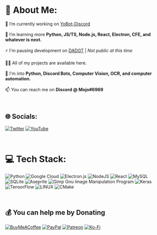 # 💫 About Me:
🔭 I’m currently working on [YoBot-Discord](https://github.com/RareMojo/YoBot-Discord)<br><br>🌱 I’m learning more **Python, JS/TS, Node.js, React, Electron, CFE, and whatever is next.**<br><br>⚡ I'm pausing development on [DADGT](http://secrettoeverybody.com/)  |  *Not public at this time*<br><br>👨‍💻 All of my projects are available here.<br><br>💬 I'm into **Python, Discord Bots, Computer Vision, OCR, and computer automation.**<br><br>📫 You can reach me on **Discord @ Mojo#6969**

<br>

## 🌐 Socials:
[![Twitter](https://img.shields.io/badge/Twitter-%231DA1F2.svg?logo=Twitter&logoColor=white)](https://twitter.com/RareMojo_) [![YouTube](https://img.shields.io/badge/YouTube-%23FF0000.svg?logo=YouTube&logoColor=white)](https://youtube.com/@RareMojo) 

<br>

# 💻 Tech Stack:
![Python](https://img.shields.io/badge/python-3670A0?style=flat&logo=python&logoColor=ffdd54) ![Google Cloud](https://img.shields.io/badge/Google%20Cloud-%234285F4.svg?style=flat&logo=google-cloud&logoColor=white) ![Electron.js](https://img.shields.io/badge/Electron-191970?style=flat&logo=Electron&logoColor=white) ![NodeJS](https://img.shields.io/badge/node.js-6DA55F?style=flat&logo=node.js&logoColor=white) ![React](https://img.shields.io/badge/react-%2320232a.svg?style=flat&logo=react&logoColor=%2361DAFB) ![MySQL](https://img.shields.io/badge/mysql-%2300f.svg?style=flat&logo=mysql&logoColor=white) ![SQLite](https://img.shields.io/badge/sqlite-%2307405e.svg?style=flat&logo=sqlite&logoColor=white) ![Aseprite](https://img.shields.io/badge/Aseprite-FFFFFF?style=flat&logo=Aseprite&logoColor=#7D929E) ![Gimp Gnu Image Manipulation Program](https://img.shields.io/badge/Gimp-657D8B?style=flat&logo=gimp&logoColor=FFFFFF) ![Keras](https://img.shields.io/badge/Keras-%23D00000.svg?style=flat&logo=Keras&logoColor=white) ![TensorFlow](https://img.shields.io/badge/TensorFlow-%23FF6F00.svg?style=flat&logo=TensorFlow&logoColor=white) ![LINUX](https://img.shields.io/badge/Linux-FCC624?style=flat&logo=linux&logoColor=black) ![CMake](https://img.shields.io/badge/CMake-%23008FBA.svg?style=flat&logo=cmake&logoColor=white)

<br>

  ## 💰 You can help me by Donating
  [![BuyMeACoffee](https://img.shields.io/badge/Buy%20Me%20a%20Coffee-ffdd00?style=for-the-badge&logo=buy-me-a-coffee&logoColor=black)](https://buymeacoffee.com/RareMojo) [![PayPal](https://img.shields.io/badge/PayPal-00457C?style=for-the-badge&logo=paypal&logoColor=white)](https://paypal.me/RareMojo) [![Patreon](https://img.shields.io/badge/Patreon-F96854?style=for-the-badge&logo=patreon&logoColor=white)](https://patreon.com/RareMojo) [![Ko-Fi](https://img.shields.io/badge/Ko--fi-F16061?style=for-the-badge&logo=ko-fi&logoColor=white)](https://ko-fi.com/RareMojo) 

  
<!-- Proudly created with GPRM ( https://gprm.itsvg.in ) -->
